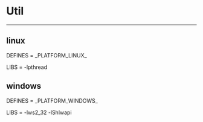 # Util #
----------------------------------------

## linux ##


DEFINES = \_PLATFORM\_LINUX\_

LIBS = -lpthread


## windows ##

DEFINES = \_PLATFORM\_WINDOWS\_

LIBS = -lws2_32 -lShlwapi
